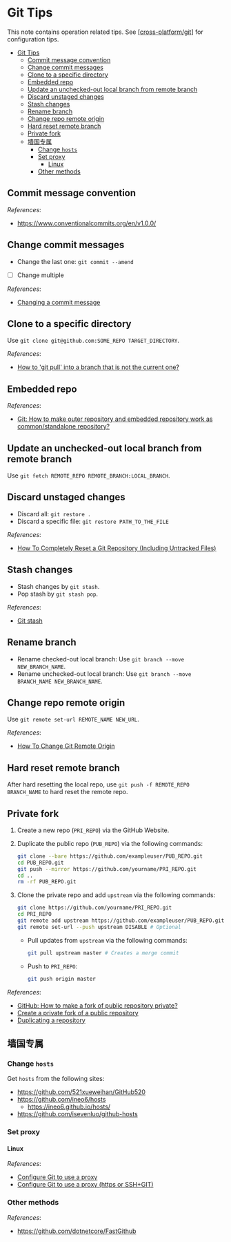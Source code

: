 # Git Tips

This note contains operation related tips. See [[cross-platform/git]] for configuration tips.

- [Git Tips](#git-tips)
  - [Commit message convention](#commit-message-convention)
  - [Change commit messages](#change-commit-messages)
  - [Clone to a specific directory](#clone-to-a-specific-directory)
  - [Embedded repo](#embedded-repo)
  - [Update an unchecked-out local branch from remote branch](#update-an-unchecked-out-local-branch-from-remote-branch)
  - [Discard unstaged changes](#discard-unstaged-changes)
  - [Stash changes](#stash-changes)
  - [Rename branch](#rename-branch)
  - [Change repo remote origin](#change-repo-remote-origin)
  - [Hard reset remote branch](#hard-reset-remote-branch)
  - [Private fork](#private-fork)
  - [墙国专属](#墙国专属)
    - [Change `hosts`](#change-hosts)
    - [Set proxy](#set-proxy)
      - [Linux](#linux)
    - [Other methods](#other-methods)

## Commit message convention

*References*:

- https://www.conventionalcommits.org/en/v1.0.0/

## Change commit messages

- Change the last one: `git commit --amend`
- [ ] Change multiple

*References*:

- [Changing a commit message](https://docs.github.com/en/pull-requests/committing-changes-to-your-project/creating-and-editing-commits/changing-a-commit-message)

## Clone to a specific directory

Use `git clone git@github.com:SOME_REPO TARGET_DIRECTORY`.

*References*:

- [How to 'git pull' into a branch that is not the current one?](https://stackoverflow.com/questions/651038/how-do-i-clone-a-git-repository-into-a-specific-folder)

## Embedded repo

*References*:

- [Git: How to make outer repository and embedded repository work as common/standalone repository?](https://stackoverflow.com/questions/47008290/git-how-to-make-outer-repository-and-embedded-repository-work-as-common-standal)

## Update an unchecked-out local branch from remote branch

Use `git fetch REMOTE_REPO REMOTE_BRANCH:LOCAL_BRANCH`.

## Discard unstaged changes

- Discard all: `git restore .`
- Discard a specific file: `git restore PATH_TO_THE_FILE`

*References*:

- [How To Completely Reset a Git Repository (Including Untracked Files)](https://www.howtogeek.com/devops/how-to-completely-reset-a-git-repository-including-untracked-files/)

## Stash changes

- Stash changes by `git stash`.
- Pop stash by `git stash pop`.

*References*:

- [Git stash](https://www.atlassian.com/git/tutorials/saving-changes/git-stash)

## Rename branch

- Rename checked-out local branch: Use `git branch --move NEW_BRANCH_NAME`.
- Rename unchecked-out local branch: Use `git branch --move BRANCH_NAME NEW_BRANCH_NAME`.

## Change repo remote origin

Use `git remote set-url REMOTE_NAME NEW_URL`.

*References*:

- [How To Change Git Remote Origin](https://devconnected.com/how-to-change-git-remote-origin/)

## Hard reset remote branch

After hard resetting the local repo, use `git push -f REMOTE_REPO BRANCH_NAME` to hard reset the remote repo.

## Private fork

1. Create a new repo (`PRI_REPO`) via the GitHub Website.
2. Duplicate the public repo (`PUB_REPO`) via the following commands:

   ```bash
   git clone --bare https://github.com/exampleuser/PUB_REPO.git
   cd PUB_REPO.git
   git push --mirror https://github.com/yourname/PRI_REPO.git
   cd ..
   rm -rf PUB_REPO.git
   ```

3. Clone the private repo and add `upstream` via the following commands:

   ```bash
   git clone https://github.com/yourname/PRI_REPO.git
   cd PRI_REPO
   git remote add upstream https://github.com/exampleuser/PUB_REPO.git
   git remote set-url --push upstream DISABLE # Optional
   ```

   - Pull updates from `upstream` via the following commands:

     ```bash
     git pull upstream master # Creates a merge commit
     ```

   - Push to `PRI_REPO`:

     ```bash
     git push origin master
     ```

*References*:

- [GitHub: How to make a fork of public repository private?](https://stackoverflow.com/questions/10065526/github-how-to-make-a-fork-of-PUB_REPOsitory-private)
- [Create a private fork of a public repository](https://gist.github.com/0xjac/85097472043b697ab57ba1b1c7530274)
- [Duplicating a repository](https://docs.github.com/en/repositories/creating-and-managing-repositories/duplicating-a-repository)

## 墙国专属

### Change `hosts`

Get `hosts` from the following sites:

- https://github.com/521xueweihan/GitHub520
- https://github.com/ineo6/hosts
  - https://ineo6.github.io/hosts/
- https://github.com/isevenluo/github-hosts

### Set proxy

#### Linux

*References*:

- [Configure Git to use a proxy](https://gist.github.com/evantoli/f8c23a37eb3558ab8765)
- [Configure Git to use a proxy (https or SSH+GIT)](https://gist.github.com/ozbillwang/005bd1dfc597a2f3a00148834ad3e551)

### Other methods

*References*:

- https://github.com/dotnetcore/FastGithub

[//begin]: # "Autogenerated link references for markdown compatibility"
[cross-platform/git]: ../notes_OS/cross-platform/git.md "Git Configuration"
[//end]: # "Autogenerated link references"
